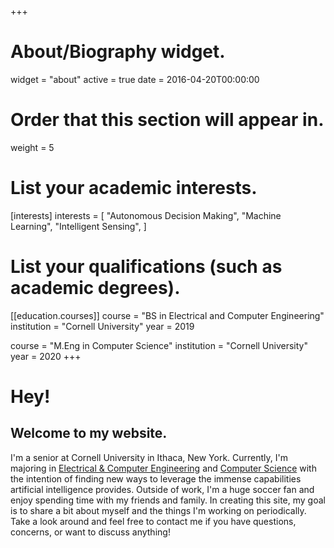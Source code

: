 +++
# About/Biography widget.
widget = "about"
active = true
date = 2016-04-20T00:00:00

# Order that this section will appear in.
weight = 5

# List your academic interests.
[interests]
  interests = [
    "Autonomous Decision Making",
    "Machine Learning",
    "Intelligent Sensing",
  ]

# List your qualifications (such as academic degrees).
[[education.courses]]
  course = "BS in Electrical and Computer Engineering"
  institution = "Cornell University"
  year = 2019

  course = "M.Eng in Computer Science"
  institution = "Cornell University"
  year = 2020
+++


# Hey!
## Welcome to my website.
I'm a senior at Cornell University in Ithaca, New York. Currently, I'm majoring in [Electrical & Computer Engineering](https://www.ece.cornell.edu/) and [Computer Science](https://www.cs.cornell.edu/) with the intention of finding new ways to leverage the immense capabilities artificial intelligence provides. Outside of work, I'm a huge soccer fan and enjoy spending time with my friends and family. In creating this site, my goal is to share a bit about myself and the things I'm working on periodically. Take a look around and feel free to contact me if you have questions, concerns, or want to discuss anything!
